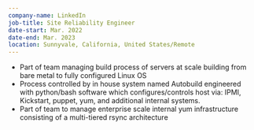 ```yaml
---
company-name: LinkedIn 
job-title: Site Reliability Engineer
date-start: Mar. 2022
date-end: Mar. 2023
location: Sunnyvale, California, United States/Remote
---
```

* Part of team managing build process of servers at scale building from bare metal to fully configured Linux OS 
* Process controlled by in house system named Autobuild engineered with python/bash software which configures/controls host via: IPMI, Kickstart, puppet, yum, and additional internal systems.
* Part of team to manage enterprise scale internal yum infrastructure consisting of a multi-tiered rsync architecture